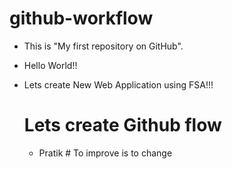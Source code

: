 # github-workflow

- This is "My first repository on GitHub".
- Hello World!!
- Lets create New Web Application using FSA!!!

  # Lets create Github flow
    - Pratik # To improve is to change
